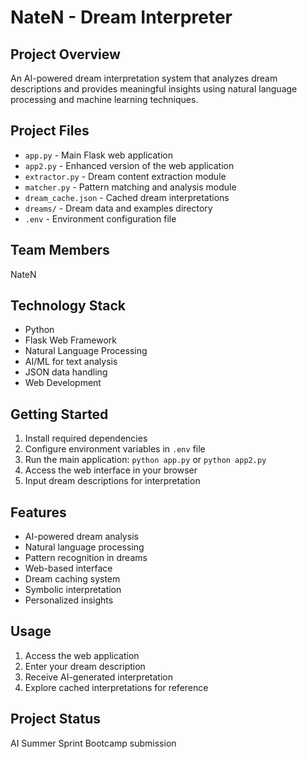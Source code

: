 # NateN - Dream Interpreter

## Project Overview
An AI-powered dream interpretation system that analyzes dream descriptions and provides meaningful insights using natural language processing and machine learning techniques.

## Project Files
- `app.py` - Main Flask web application
- `app2.py` - Enhanced version of the web application
- `extractor.py` - Dream content extraction module
- `matcher.py` - Pattern matching and analysis module
- `dream_cache.json` - Cached dream interpretations
- `dreams/` - Dream data and examples directory
- `.env` - Environment configuration file

## Team Members
NateN

## Technology Stack
- Python
- Flask Web Framework
- Natural Language Processing
- AI/ML for text analysis
- JSON data handling
- Web Development

## Getting Started
1. Install required dependencies
2. Configure environment variables in `.env` file
3. Run the main application: `python app.py` or `python app2.py`
4. Access the web interface in your browser
5. Input dream descriptions for interpretation

## Features
- AI-powered dream analysis
- Natural language processing
- Pattern recognition in dreams
- Web-based interface
- Dream caching system
- Symbolic interpretation
- Personalized insights

## Usage
1. Access the web application
2. Enter your dream description
3. Receive AI-generated interpretation
4. Explore cached interpretations for reference

## Project Status
AI Summer Sprint Bootcamp submission
